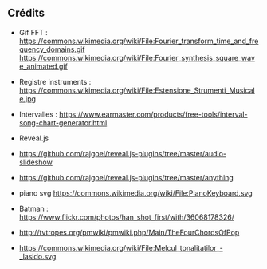 ## Crédits

* Gif FFT : https://commons.wikimedia.org/wiki/File:Fourier_transform_time_and_frequency_domains.gif
  https://commons.wikimedia.org/wiki/File:Fourier_synthesis_square_wave_animated.gif

* Registre instruments : https://commons.wikimedia.org/wiki/File:Estensione_Strumenti_Musicale.jpg

* Intervalles : https://www.earmaster.com/products/free-tools/interval-song-chart-generator.html


* Reveal.js
 
* https://github.com/rajgoel/reveal.js-plugins/tree/master/audio-slideshow

* https://github.com/rajgoel/reveal.js-plugins/tree/master/anything

* piano svg https://commons.wikimedia.org/wiki/File:PianoKeyboard.svg


* Batman : https://www.flickr.com/photos/han_shot_first/with/36068178326/

* http://tvtropes.org/pmwiki/pmwiki.php/Main/TheFourChordsOfPop

* https://commons.wikimedia.org/wiki/File:Melcul_tonalitatilor_-_lasido.svg